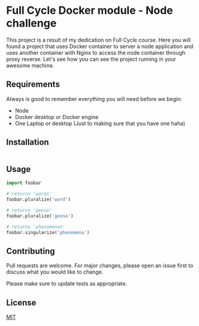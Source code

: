 # Full Cycle Docker module - Node challenge

This project is a result of my dedication on Full Cycle course. Here you will found a project that uses Docker container to server a node application and uses another container with Nginx to access the node container through proxy reverse. Let's see how you can see the project running in your awesome machine.

## Requirements
Always is good to remember everything you will need before we begin:

- Node
- Docker desktop or Docker engine
- One Laptop or desktop (Just to making sure that you have one haha)

## Installation

```bash

```

## Usage

```python
import foobar

# returns 'words'
foobar.pluralize('word')

# returns 'geese'
foobar.pluralize('goose')

# returns 'phenomenon'
foobar.singularize('phenomena')
```

## Contributing

Pull requests are welcome. For major changes, please open an issue first
to discuss what you would like to change.

Please make sure to update tests as appropriate.

## License

[MIT](https://choosealicense.com/licenses/mit/)
